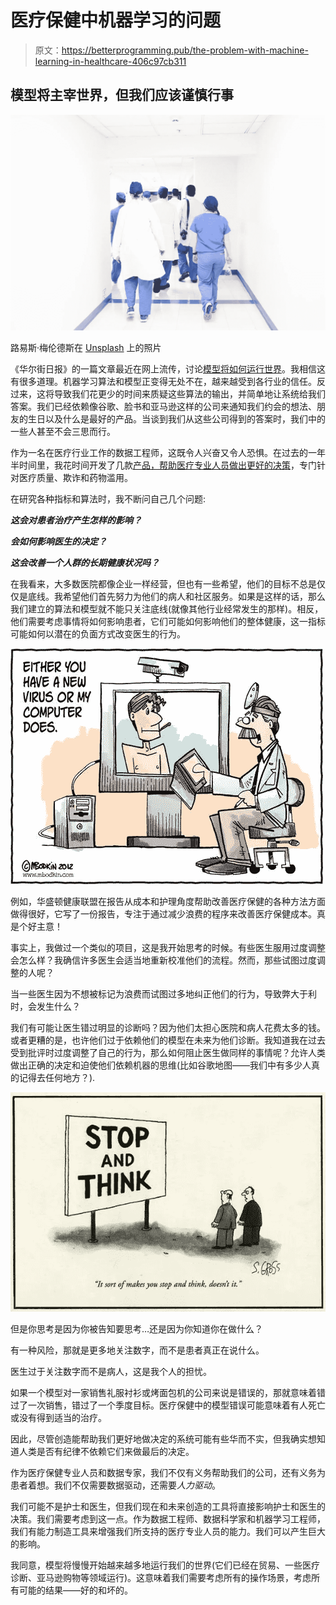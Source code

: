 # 医疗保健中机器学习的问题

> 原文：<https://betterprogramming.pub/the-problem-with-machine-learning-in-healthcare-406c97cb311>

## 模型将主宰世界，但我们应该谨慎行事

![](img/cd93b91202f77dff83b08a6b460855e5.png)

路易斯·梅伦德斯在 [Unsplash](https://unsplash.com/search/photos/healthcare?utm_source=unsplash&utm_medium=referral&utm_content=creditCopyText) 上的照片

《华尔街日报》的一篇文章最近在网上流传，讨论[模型将如何运行世界](https://www-wsj-com.cdn.ampproject.org/c/s/www.wsj.com/amp/articles/models-will-run-the-world-1534716720)。我相信这有很多道理。机器学习算法和模型正变得无处不在，越来越受到各行业的信任。反过来，这将导致我们花更少的时间来质疑这些算法的输出，并简单地让系统给我们答案。我们已经依赖像谷歌、脸书和亚马逊这样的公司来通知我们约会的想法、朋友的生日以及什么是最好的产品。当谈到我们从这些公司得到的答案时，我们中的一些人甚至不会三思而行。

作为一名在医疗行业工作的数据工程师，这既令人兴奋又令人恐惧。在过去的一年半时间里，我花时间开发了几款[产品，帮助医疗专业人员做出更好的决策](https://towardsdatascience.com/how-to-develop-a-successful-healthcare-analytics-product-e36e0d4cb141)，专门针对医疗质量、欺诈和药物滥用。

在研究各种指标和算法时，我不断问自己几个问题:

***这会对患者治疗产生怎样的影响？***

***会如何影响医生的决定？***

***这会改善一个人群的长期健康状况吗？***

在我看来，大多数医院都像企业一样经营，但也有一些希望，他们的目标不总是仅仅是底线。我希望他们首先努力为他们的病人和社区服务。如果是这样的话，那么我们建立的算法和模型就不能只关注底线(就像其他行业经常发生的那样)。相反，他们需要考虑事情将如何影响患者，它们可能如何影响他们的整体健康，这一指标可能如何以潜在的负面方式改变医生的行为。

![](img/1117c02fa83f8c6382d9f37307d729f5.png)

例如，华盛顿健康联盟在报告从成本和护理角度帮助改善医疗保健的各种方法方面做得很好，它写了一份报告，专注于通过减少浪费的程序来改善医疗保健成本。真是个好主意！

事实上，我做过一个类似的项目，这是我开始思考的时候。有些医生服用过度调整会怎么样？我确信许多医生会适当地重新校准他们的流程。然而，那些试图过度调整的人呢？

当一些医生因为不想被标记为浪费而试图过多地纠正他们的行为，导致弊大于利时，会发生什么？

我们有可能让医生错过明显的诊断吗？因为他们太担心医院和病人花费太多的钱。或者更糟的是，也许他们过于依赖他们的模型在未来为他们诊断。我知道我在过去受到批评时过度调整了自己的行为，那么如何阻止医生做同样的事情呢？允许人类做出正确的决定和迫使他们依赖机器的思维(比如谷歌地图——我们中有多少人真的记得去任何地方？).

![](img/8450ecf7ecf8f93acbe86b30cbb72770.png)

但是你思考是因为你被告知要思考…还是因为你知道你在做什么？

有一种风险，那就是更多地关注数字，而不是患者真正在说什么。

医生过于关注数字而不是病人，这是我个人的担忧。

如果一个模型对一家销售礼服衬衫或烤面包机的公司来说是错误的，那就意味着错过了一次销售，错过了一个季度目标。医疗保健中的模型错误可能意味着有人死亡或没有得到适当的治疗。

因此，尽管创造能帮助我们更好地做决定的系统可能有些华而不实，但我确实想知道人类是否有纪律不依赖它们来做最后的决定。

作为医疗保健专业人员和数据专家，我们不仅有义务帮助我们的公司，还有义务为患者着想。我们不仅需要数据驱动，还需要*人力驱动*。

我们可能不是护士和医生，但我们现在和未来创造的工具将直接影响护士和医生的决策。我们需要考虑到这一点。作为数据工程师、数据科学家和机器学习工程师，我们有能力制造工具来增强我们所支持的医疗专业人员的能力。我们可以产生巨大的影响。

我同意，模型将慢慢开始越来越多地运行我们的世界(它们已经在贸易、一些医疗诊断、亚马逊购物等领域运行)。这意味着我们需要考虑所有的操作场景，考虑所有可能的结果——好的和坏的。